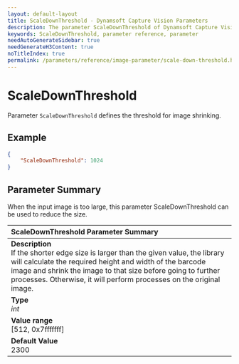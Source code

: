 ```yaml
---
layout: default-layout
title: ScaleDownThreshold - Dynamsoft Capture Vision Parameters
description: The parameter ScaleDownThreshold of Dynamsoft Capture Vision is for defining the threshold for image shrinking.
keywords: ScaleDownThreshold, parameter reference, parameter
needAutoGenerateSidebar: true
needGenerateH3Content: true
noTitleIndex: true
permalink: /parameters/reference/image-parameter/scale-down-threshold.html
---
```



# ScaleDownThreshold

Parameter `ScaleDownThreshold` defines the threshold for image shrinking.

## Example

```json
{
    "ScaleDownThreshold": 1024
}
```

## Parameter Summary

When the input image is too large, this parameter ScaleDownThreshold can be used to reduce the size.

| ScaleDownThreshold Parameter Summary |
| :---------------------------------- |
| **Description**<br>If the shorter edge size is larger than the given value, the library will calculate the required height and width of the barcode image and shrink the image to that size before going to further processes. Otherwise, it will perform processes on the original image. |
| **Type**<br>*int* |
| **Value range**<br>[512, 0x7fffffff] |
| **Default Value**<br>2300 |
